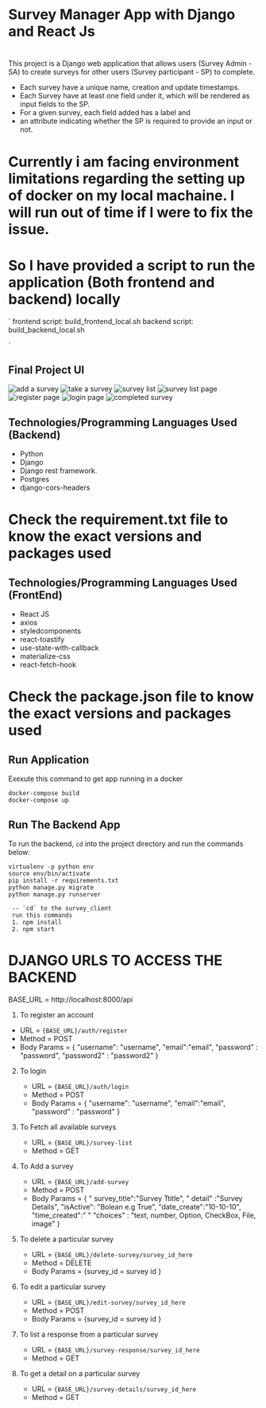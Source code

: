 # Survey Manager App with Django and React Js

#

This project is a Django web application that allows users (Survey Admin - SA) to create surveys for other users (Survey participant - SP) to complete.

- Each survey have a unique name, creation and update timestamps.
- Each Survey have at least one field under it, which will be rendered as input fields to the SP.
- For a given survey, each field added has a label and
- an attribute indicating whether the SP is required to provide an input or not.

# Currently i am facing environment limitations regarding the setting up of docker on my local machaine. I will run out of time if I were to fix the issue. 
# So I have provided a script to run the application (Both frontend and backend) locally
` 
frontend script: build_frontend_local.sh
backend script: build_backend_local.sh

`


## Final Project UI
![add a survey](https://github.com/YakubuLute/SM-TEST/assets/25339037/cf5d36b9-2296-4d78-93c8-33c42a39710c)
![take a survey](https://github.com/YakubuLute/SM-TEST/assets/25339037/88fefedf-186f-44db-aa54-b2890e518de5)
![survey list](https://github.com/YakubuLute/SM-TEST/assets/25339037/3239d1b6-b4fc-4909-ad7c-72ff8a3dc5bd)
![survey list page](https://github.com/YakubuLute/SM-TEST/assets/25339037/d49e868f-2cc8-42af-8797-0a1c80f47cff)
![register page](https://github.com/YakubuLute/SM-TEST/assets/25339037/3698cb26-e59d-4b2c-8216-a9890db84cbf)
![login page](https://github.com/YakubuLute/SM-TEST/assets/25339037/c6f07cd7-b75a-490b-9c9e-6a7212253e83)
![completed survey](https://github.com/YakubuLute/SM-TEST/assets/25339037/7c452658-ed77-4b08-a093-ae06335d7150)



## Technologies/Programming Languages Used (Backend)

- Python
- Django
- Django rest framework.
- Postgres
- django-cors-headers

# Check the requirement.txt file to know the exact versions and packages used

## Technologies/Programming Languages Used (FrontEnd)

- React JS
- axios
- styledcomponents
- react-toastify
- use-state-with-callback
- materialize-css
- react-fetch-hook

# Check the package.json file to know the exact versions and packages used

## Run Application

Exexute this command to get app running in a docker

```
docker-compose build
docker-compose up
```

## Run The Backend App

To run the backend, `cd` into the project directory and run the commands below:

```
virtualenv -p python env
source env/bin/activate
pip install -r requirements.txt
python manage.py migrate
python manage.py runserver

 -- `cd` to the survey_client
 run this commands
 1. npm install
 2. npm start

```


# DJANGO URLS TO ACCESS THE BACKEND

BASE_URL = http://localhost:8000/api

1. To register an account

- URL = `{BASE_URL}/auth/register`
- Method = POST
- Body Params =
  { "username": "username", "email":"email", "password" : "password", "password2" : "password2" }

2. To login

   - URL = `{BASE_URL}/auth/login`
   - Method = POST
   - Body Params =
     { "username": "username", "email":"email", "password" : "password" }

3. To Fetch all available surveys

   - URL = `{BASE_URL}/survey-list`
   - Method = GET

4. To Add a survey

   - URL = `{BASE_URL}/add-survey`
   - Method = POST
   - Body Params =
     {
     " survey_title":"Survey Ttitle",
     " detail" :"Survey Details",
     "isActive": "Bolean e.g True",
     "date_create":"10-10-10",
     "time_created":" "
     "choices" : "text, number, Option, CheckBox, File, image" }

5. To delete a particular survey

   - URL = `{BASE_URL}/delete-survey/survey_id_here`
   - Method = DELETE
   - Body Params = {survey_id = survey id }

6. To edit a particular survey

   - URL = `{BASE_URL}/edit-survey/survey_id_here`
   - Method = POST
   - Body Params = {survey_id = survey id }

7. To list a response from a particular survey

   - URL = `{BASE_URL}/survey-response/survey_id_here`
   - Method = GET

8. To get a detail on a particular survey

   - URL = `{BASE_URL}/survey-details/survey_id_here`
   - Method = GET

